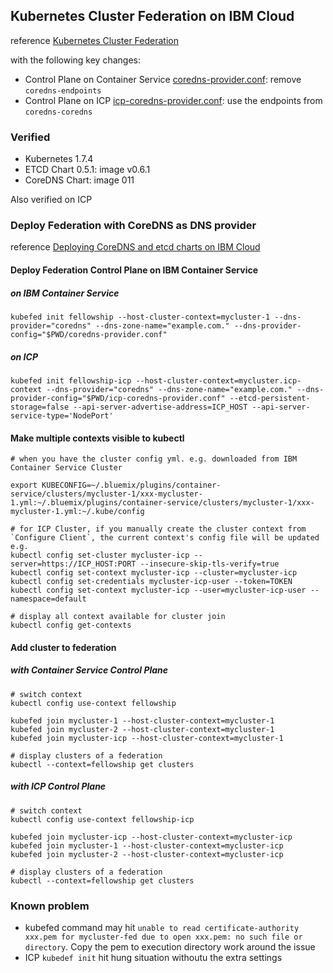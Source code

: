 ## Kubernetes Cluster Federation on IBM Cloud


reference [Kubernetes Cluster Federation](https://kubernetes.io/docs/tasks/federation/set-up-cluster-federation-kubefed/)

with the following key changes:

* Control Plane on Container Service [coredns-provider.conf](coredns-provider.conf): remove `coredns-endpoints`
* Control Plane on ICP [icp-coredns-provider.conf](icp-coredns-provider.conf): use the endpoints from `coredns-coredns`


### Verified 

* Kubernetes 1.7.4
* ETCD Chart 0.5.1: image v0.6.1
* CoreDNS Chart: image  011

Also verified on ICP 

### Deploy Federation with CoreDNS as DNS provider

reference [Deploying CoreDNS and etcd charts on IBM Cloud](../charts/coredns/README.md)

#### Deploy Federation Control Plane on IBM Container Service

##### on IBM Container Service
	
	kubefed init fellowship --host-cluster-context=mycluster-1 --dns-provider="coredns" --dns-zone-name="example.com." --dns-provider-config="$PWD/coredns-provider.conf"
	
##### on ICP

	kubefed init fellowship-icp --host-cluster-context=mycluster.icp-context --dns-provider="coredns" --dns-zone-name="example.com." --dns-provider-config="$PWD/icp-coredns-provider.conf" --etcd-persistent-storage=false --api-server-advertise-address=ICP_HOST --api-server-service-type='NodePort'
	
	
#### Make multiple contexts visible to kubectl

	# when you have the cluster config yml. e.g. downloaded from IBM Container Service Cluster
	
	export KUBECONFIG=~/.bluemix/plugins/container-service/clusters/mycluster-1/xxx-mycluster-1.yml:~/.bluemix/plugins/container-service/clusters/mycluster-1/xxx-mycluster-1.yml:~/.kube/config
	
	# for ICP Cluster, if you manually create the cluster context from `Configure Client`, the current context's config file will be updated
	e.g.
	kubectl config set-cluster mycluster-icp --server=https://ICP_HOST:PORT --insecure-skip-tls-verify=true
	kubectl config set-context mycluster-icp --cluster=mycluster-icp
	kubectl config set-credentials mycluster-icp-user --token=TOKEN
	kubectl config set-context mycluster-icp --user=mycluster-icp-user --namespace=default

	# display all context available for cluster join	
	kubectl config get-contexts
	
#### Add cluster to federation

	
##### with Container Service Control Plane

	# switch context
	kubectl config use-context fellowship

	kubefed join mycluster-1 --host-cluster-context=mycluster-1 
	kubefed join mycluster-2 --host-cluster-context=mycluster-1 
	kubefed join mycluster-icp --host-cluster-context=mycluster-1 

	# display clusters of a federation
	kubectl --context=fellowship get clusters

#####  with ICP Control Plane
	
	# switch context
	kubectl config use-context fellowship-icp

	kubefed join mycluster-icp --host-cluster-context=mycluster-icp
	kubefed join mycluster-1 --host-cluster-context=mycluster-icp
	kubefed join mycluster-2 --host-cluster-context=mycluster-icp

	# display clusters of a federation
	kubectl --context=fellowship get clusters

	
### Known problem


* kubefed command may hit `unable to read certificate-authority xxx.pem for mycluster-fed due to open xxx.pem: no such file or directory`. Copy the pem to execution directory work around the issue
* ICP `kubedef init` hit hung situation withoutu the extra settings
